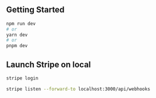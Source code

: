## Getting Started

```bash
npm run dev
# or
yarn dev
# or
pnpm dev
```

## Launch Stripe on local
```bash
stripe login
```

```bash
stripe listen --forward-to localhost:3000/api/webhooks
```
